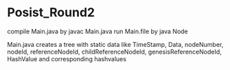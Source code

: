 # Posist_Round2



compile Main.java by javac Main.java
run Main.file by java Node

Main.java creates a tree with static data like TimeStamp, Data, nodeNumber, nodeId, referenceNodeId, childReferenceNodeId, genesisReferenceNodeId, HashValue and corresponding hashvalues
